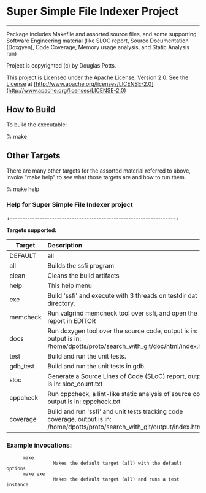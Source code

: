 # Super Simple File Indexer Project
------------------------------------------------------------------------------ 

Package includes Makefile and assorted source files, and some supporting Software
Engineering material (like SLOC report, Source Documentation (Doxgyen), Code
Coverage, Memory usage analysis, and Static Analysis run)


Project is copyrighted (c) by Douglas Potts.


This project is Licensed under the Apache License, Version 2.0.
See the [License](http://www.apache.org/licenses/LICENSE-2.0) at [http://www.apache.org/licenses/LICENSE-2.0](http://www.apache.org/licenses/LICENSE-2.0)


## How to Build
To build the executable:

  % make

## Other Targets
There are many other targets for the assorted material referred to above, invoke "make help" to see what those targets are and how to run them.

  % make help


### Help for Super Simple File Indexer project

+-------------------------------------------------------------------+

**Targets supported:**

|     Target       | Description
|  --------------- |:----------------------------------|
|     DEFAULT      | all
|     all          | Builds the ssfi program
|     clean        | Cleans the build artifacts
|     help         | This help menu
|     exe          | Build 'ssfi' and execute with 3 threads on testdir dat directory.
|     memcheck     | Run valgrind memcheck tool over ssfi, and open the report in EDITOR
|     docs         | Run doxygen tool over the source code, output is in:  output is in: /home/dpotts/proto/search_with_git/doc/html/index.html
|     test         | Build and run the unit tests.
|     gdb_test     | Build and run the unit tests in gdb.
|     sloc         | Generate a Source Lines of Code (SLoC) report, output is in: sloc_count.txt
|     cppcheck     | Run cppcheck, a lint-like static analysis of source code, output is in: cppcheck.txt
|     coverage     | Build and run 'ssfi' and unit tests tracking code coverage, output is in:  /home/dpotts/proto/search_with_git/output/index.html


### Example invocations:

```
      make
                 Makes the default target (all) with the default options
      make exe
                 Makes the default target (all) and runs a test instance
```
